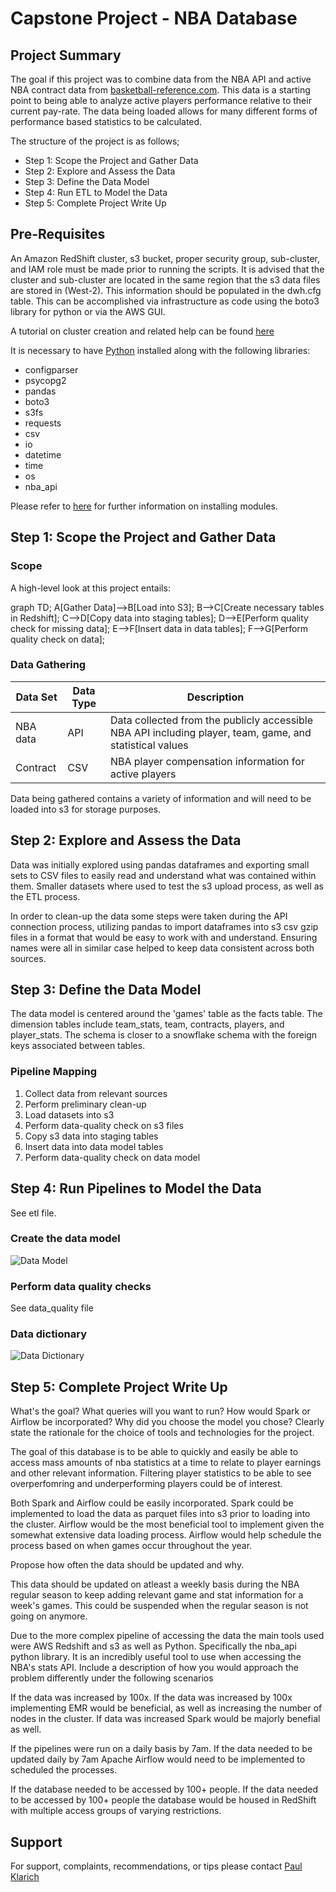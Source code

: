 # Capstone Project - NBA Database

## Project Summary

The goal if this project was to combine data from the NBA API and active NBA contract data from [basketball-reference.com](https://www.basketball-reference.com/contracts/). This data is a starting point to being able to analyze active players performance relative to their current pay-rate. The data being loaded allows for many different forms of performance based statistics to be calculated.

The structure of the project is as follows;

* Step 1: Scope the Project and Gather Data
* Step 2: Explore and Assess the Data
* Step 3: Define the Data Model
* Step 4: Run ETL to Model the Data
* Step 5: Complete Project Write Up

## Pre-Requisites

An Amazon RedShift cluster, s3 bucket, proper security group, sub-cluster, and IAM role must be made prior to running the scripts. It is advised that the cluster and sub-cluster are located in the same region that the s3 data files are stored in (West-2). This information should be populated in the dwh.cfg table. This can be accomplished via infrastructure as code using the boto3 library for python or via the AWS GUI.

A tutorial on cluster creation and related help can be found [here](https://docs.aws.amazon.com/redshift/latest/dg/tutorial-loading-data-launch-cluster.html)

It is necessary to have [Python](https://www.python.org/downloads/) installed along with the following libraries:

* configparser
* psycopg2
* pandas
* boto3
* s3fs
* requests
* csv
* io
* datetime
* time
* os
* nba_api

Please refer to 
[here](https://docs.python.org/3/installing/index.html)
for further information on installing modules.

## Step 1: Scope the Project and Gather Data

### Scope

A high-level look at this project entails:

graph TD;
	A[Gather Data]-->B[Load into S3];
	B-->C[Create necessary tables in Redshift];
	C-->D[Copy data into staging tables];
	D-->E[Perform quality check for missing data];
	E-->F[Insert data in data tables];
	F-->G[Perform quality check on data];

### Data Gathering

| Data Set | Data Type | Description|
|----------|-----------|------------|
| NBA data | API       | Data collected from the publicly accessible NBA API including player, team, game, and statistical values|
| Contract | CSV       | NBA player compensation information for active players|

Data being gathered contains a variety of information and will need to be loaded into s3 for storage purposes.

## Step 2: Explore and Assess the Data

Data was initially explored using pandas dataframes and exporting small sets to CSV files to easily read and understand what was contained within them. Smaller datasets where used to test the s3 upload process, as well as the ETL process. 

In order to clean-up the data some steps were taken during the API connection process, utilizing pandas to import dataframes into s3 csv gzip files in a format that would be easy to work with and understand. Ensuring names were all in similar case helped to keep data consistent across both sources.

## Step 3: Define the Data Model

The data model is centered around the 'games' table as the facts table. The dimension tables include team_stats, team, contracts, players, and player_stats. The schema is closer to a snowflake schema with the foreign keys associated between tables.


### Pipeline Mapping

1. Collect data from relevant sources
2. Perform preliminary clean-up
3. Load datasets into s3
4. Perform data-quality check on s3 files
5. Copy s3 data into staging tables
6. Insert data into data model tables
7. Perform data-quality check on data model

## Step 4: Run Pipelines to Model the Data

See etl file.

### Create the data model

![Data Model](https://github.com/pklarich//blob/Udacity-DE-NanoDegree/Capstone/DataModel.png?raw=true)

### Perform data quality checks

See data_quality file
### Data dictionary

![Data Dictionary](https://github.com/pklarich//blob/Udacity-DE-NanoDegree/Capstone/DataDictionary.png?raw=true)

## Step 5: Complete Project Write Up

What's the goal? What queries will you want to run? How would Spark or Airflow be incorporated? Why did you choose the model you chose?
Clearly state the rationale for the choice of tools and technologies for the project.

The goal of this database is to be able to quickly and easily be able to access mass amounts of nba statistics at a time to relate to player earnings and other relevant information. Filtering player statistics to be able to see overperfomring and underperforming players could be of interest. 

Both Spark and Airflow could be easily incorporated. Spark could be implemented to load the data as parquet files into s3 prior to loading into the cluster. Airflow would be the most beneficial tool to implement given the somewhat extensive data loading process. Airflow would help schedule the process based on when games occur throughout the year.

Propose how often the data should be updated and why.

This data should be updated on atleast a weekly basis during the NBA regular season to keep adding relevant game and stat information for a week's games. This could be suspended when the regular season is not going on anymore.

Due to the more complex pipeline of accessing the data the main tools used were AWS Redshift and s3 as well as Python. Specifically the nba_api python library. It is an incredibly useful tool to use when accessing the NBA's stats API.
Include a description of how you would approach the problem differently under the following scenarios

If the data was increased by 100x.
If the data was increased by 100x implementing EMR would be beneficial, as well as increasing the number of nodes in the cluster. If data was increased Spark would be majorly benefial as well.

If the pipelines were run on a daily basis by 7am.
If the data needed to be updated daily by 7am Apache Airflow would need to be implemented to scheduled the processes.

If the database needed to be accessed by 100+ people.
If the data needed to be accessed by 100+ people the database would be housed in RedShift with multiple access groups of varying restrictions.


## Support

For support, complaints, recommendations, or tips please contact [Paul Klarich](pklarich@gmail.com) 

